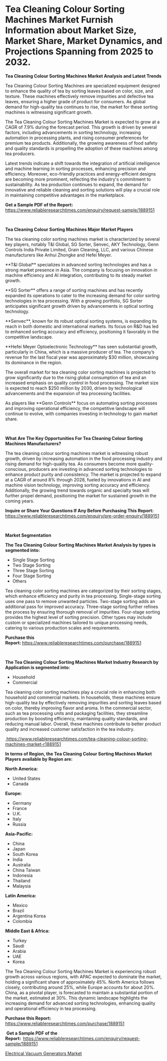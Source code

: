 <p><h1>Tea Cleaning Colour Sorting Machines Market Furnish Information about Market Size, Market Share, Market Dynamics, and Projections Spanning from 2025 to 2032.</h1></p><p><strong>Tea Cleaning Colour Sorting Machines Market Analysis and Latest Trends</strong></p>
<p><p>Tea Cleaning Colour Sorting Machines are specialized equipment designed to enhance the quality of tea by sorting leaves based on color, size, and texture. These machines effectively remove impurities and defective tea leaves, ensuring a higher grade of product for consumers. As global demand for high-quality tea continues to rise, the market for these sorting machines is witnessing significant growth.</p><p>The Tea Cleaning Colour Sorting Machines Market is expected to grow at a CAGR of 7.9% during the forecast period. This growth is driven by several factors, including advancements in sorting technology, increasing automation in processing plants, and rising consumer preferences for premium tea products. Additionally, the growing awareness of food safety and quality standards is propelling the adoption of these machines among tea producers. </p><p>Latest trends indicate a shift towards the integration of artificial intelligence and machine learning in sorting processes, enhancing precision and efficiency. Moreover, eco-friendly practices and energy-efficient designs are becoming more prominent, reflecting the industry's commitment to sustainability. As tea production continues to expand, the demand for innovative and reliable cleaning and sorting solutions will play a crucial role in maintaining competitive advantages in the marketplace.</p></p>
<p><strong>Get a Sample PDF of the Report:&nbsp;</strong> <a href="https://www.reliableresearchtimes.com/enquiry/request-sample/1889151?utm_campaign=3281&utm_medium=2&utm_source=Github&utm_content=ia&utm_term=28032025&utm_id=tea-cleaning-colour-sorting-machines">https://www.reliableresearchtimes.com/enquiry/request-sample/1889151</a></p>
<p>&nbsp;</p>
<p><strong>Tea Cleaning Colour Sorting Machines Major Market Players</strong></p>
<p><p>The tea cleaning color sorting machines market is characterized by several key players, notably T&I Global, SG Sorter, Senvec, AKY Technology, Genn Controls India Private Limited, Grain Cleaning, LLC, and various Chinese manufacturers like Anhui Zhongke and Hefei Meyer. </p><p>**T&I Global** specializes in advanced sorting technologies and has a strong market presence in Asia. The company is focusing on innovation in machine efficiency and AI integration, contributing to its steady market growth.</p><p>**SG Sorter** offers a range of sorting machines and has recently expanded its operations to cater to the increasing demand for color sorting technologies in tea processing. With a growing portfolio, SG Sorter anticipates significant growth driven by advancements in optical sorting technology.</p><p>**Senvec**, known for its robust optical sorting systems, is expanding its reach in both domestic and international markets. Its focus on R&D has led to enhanced sorting accuracy and efficiency, positioning it favorably in the competitive landscape.</p><p>**Hefei Meyer Optoelectronic Technology** has seen substantial growth, particularly in China, which is a massive producer of tea. The company’s revenue for the last fiscal year was approximately $30 million, showcasing its dominance in the region.</p><p>The overall market for tea cleaning color sorting machines is projected to grow significantly due to the rising global consumption of tea and an increased emphasis on quality control in food processing. The market size is expected to reach $250 million by 2030, driven by technological advancements and the expansion of tea processing facilities.</p><p>As players like **Genn Controls** focus on automating sorting processes and improving operational efficiency, the competitive landscape will continue to evolve, with companies investing in technology to gain market share.</p></p>
<p>&nbsp;</p>
<p><strong>What Are The Key Opportunities For Tea Cleaning Colour Sorting Machines Manufacturers?</strong></p>
<p><p>The tea cleaning colour sorting machines market is witnessing robust growth, driven by increasing automation in the food processing industry and rising demand for high-quality tea. As consumers become more quality-conscious, producers are investing in advanced sorting technologies to enhance product purity and consistency. The market is projected to expand at a CAGR of around 8% through 2028, fueled by innovations in AI and machine vision technology, improving sorting accuracy and efficiency. Additionally, the growing trend towards organic and specialty teas will further propel demand, positioning the market for sustained growth in the coming years.</p></p>
<p><strong>Inquire or Share Your Questions If Any Before Purchasing This Report:</strong> <a href="https://www.reliableresearchtimes.com/enquiry/pre-order-enquiry/1889151?utm_campaign=3281&utm_medium=2&utm_source=Github&utm_content=ia&utm_term=28032025&utm_id=tea-cleaning-colour-sorting-machines">https://www.reliableresearchtimes.com/enquiry/pre-order-enquiry/1889151</a></p>
<p>&nbsp;</p>
<p><strong>Market Segmentation</strong></p>
<p><strong>The Tea Cleaning Colour Sorting Machines Market Analysis by types is segmented into:</strong></p>
<p><ul><li>Single Stage Sorting</li><li>Two Stage Sorting</li><li>Three Stage Sorting</li><li>Four Stage Sorting</li><li>Others</li></ul></p>
<p><p>Tea cleaning color sorting machines are categorized by their sorting stages, which enhance efficiency and purity in tea processing. Single-stage sorting uses one pass to remove unwanted particles. Two-stage sorting adds an additional pass for improved accuracy. Three-stage sorting further refines the process by ensuring thorough removal of impurities. Four-stage sorting provides the highest level of sorting precision. Other types may include custom or specialized machines tailored to unique processing needs, catering to various production scales and requirements.</p></p>
<p><strong>Purchase this Report:&nbsp;</strong><a href="https://www.reliableresearchtimes.com/purchase/1889151?utm_campaign=3281&utm_medium=2&utm_source=Github&utm_content=ia&utm_term=28032025&utm_id=tea-cleaning-colour-sorting-machines">https://www.reliableresearchtimes.com/purchase/1889151</a></p>
<p>&nbsp;</p>
<p><strong>The Tea Cleaning Colour Sorting Machines Market Industry Research by Application is segmented into:</strong></p>
<p><ul><li>Household</li><li>Commercial</li></ul></p>
<p><p>Tea cleaning color sorting machines play a crucial role in enhancing both household and commercial markets. In households, these machines ensure high-quality tea by effectively removing impurities and sorting leaves based on color, thereby improving flavor and aroma. In the commercial sector, such as tea processing units and packaging facilities, they streamline production by boosting efficiency, maintaining quality standards, and reducing manual labor. Overall, these machines contribute to better product quality and increased customer satisfaction in the tea industry.</p></p>
<p><a href="https://www.reliableresearchtimes.com/tea-cleaning-colour-sorting-machines-market-r1889151?utm_campaign=3281&utm_medium=2&utm_source=Github&utm_content=ia&utm_term=28032025&utm_id=tea-cleaning-colour-sorting-machines">&nbsp;https://www.reliableresearchtimes.com/tea-cleaning-colour-sorting-machines-market-r1889151</a></p>
<p><strong>In terms of Region, the Tea Cleaning Colour Sorting Machines Market Players available by Region are:</strong></p>
<p>
    <p> <strong> North America: </strong>
        <ul>
            <li>United States</li>
            <li>Canada</li>
        </ul>
        </p> 
    <p> <strong> Europe: </strong>
        <ul>
            <li>Germany</li>
            <li>France</li>
            <li>U.K.</li>
            <li>Italy</li>
            <li>Russia</li>
        </ul>
        </p> 
    <p> <strong> Asia-Pacific: </strong>
        <ul>
            <li>China</li>
            <li>Japan</li>
            <li>South Korea</li>
            <li>India</li>
            <li>Australia</li>
            <li>China Taiwan</li>
            <li>Indonesia</li>
            <li>Thailand</li>
            <li>Malaysia</li>
        </ul>
        </p> 
    <p> <strong> Latin America: </strong>
        <ul>
            <li>Mexico</li>
            <li>Brazil</li>
            <li>Argentina Korea</li>
            <li>Colombia</li>
        </ul>
        </p> 
    <p> <strong> Middle East & Africa: </strong>
        <ul>
            <li>Turkey</li>
            <li>Saudi</li>
            <li>Arabia</li>
            <li>UAE</li>
            <li>Korea</li>
        </ul>
    </p>
    </p>
<p><p>The Tea Cleaning Colour Sorting Machines Market is experiencing robust growth across various regions, with APAC expected to dominate the market, holding a significant share of approximately 45%. North America follows closely, contributing around 25%, while Europe accounts for about 20%. China, as a pivotal player, is forecasted to maintain a substantial portion of the market, estimated at 30%. This dynamic landscape highlights the increasing demand for advanced sorting technologies, enhancing quality and operational efficiency in tea processing.</p></p>
<p><strong>Purchase this Report: </strong><a href="https://www.reliableresearchtimes.com/purchase/1889151?utm_campaign=3281&utm_medium=2&utm_source=Github&utm_content=ia&utm_term=28032025&utm_id=tea-cleaning-colour-sorting-machines">https://www.reliableresearchtimes.com/purchase/1889151</a></p>
<p>&nbsp;<strong>Get a Sample PDF of the Report:&nbsp;&nbsp;</strong><a href="https://www.reliableresearchtimes.com/enquiry/request-sample/1889151?utm_campaign=3281&utm_medium=2&utm_source=Github&utm_content=ia&utm_term=28032025&utm_id=tea-cleaning-colour-sorting-machines">https://www.reliableresearchtimes.com/enquiry/request-sample/1889151</a></p>
<p><strong></strong></p>
<p><p><a href="https://github.com/anggigpps/Market-Research-Report-List-1/blob/main/electrical-vacuum-generators-market.md?utm_campaign=3281&utm_medium=2&utm_source=Github&utm_content=ia&utm_term=28032025&utm_id=tea-cleaning-colour-sorting-machines">Electrical Vacuum Generators Market</a></p></p>